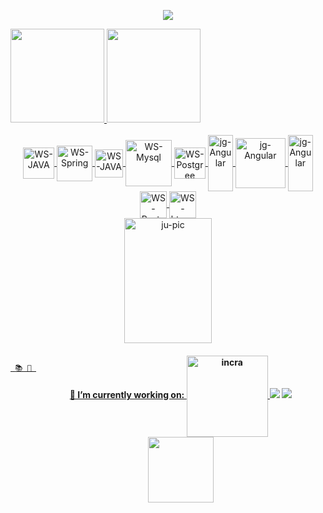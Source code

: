  <p align="center"> 
    <img src="https://readme-typing-svg.herokuapp.com?color=0000FF&lines=Hello,+i'm+a+Software+Developer!☕"(https://git.io/typing-svg)>
 </p> 
   
   
  <div style="display:flex"  align="center">
  <a href="https://github.com/wesley180320">
  <img height="150em" src="https://github-readme-stats.vercel.app/api?username=wesley180320&show_icons=true&theme=white&include_all_commits=true&count_private=true"/>
  <img height="150em"  src="https://github-readme-stats.vercel.app/api/top-langs/?username=wesley180320&layout=compact&langs_count=7&theme=white"/>  
 </div>
   
<div align="center">
<div style="display: inline_block"><br>
  <img alt="WS-JAVA" align="center" width="50"  src="https://cdn.jsdelivr.net/gh/devicons/devicon/icons/java/java-original-wordmark.svg" >
   <img alt="WS-Spring" align="center" width="57" src="https://cdn.jsdelivr.net/gh/devicons/devicon/icons/spring/spring-original-wordmark.svg">
 <img alt="WS-JAVA" align="center" width="45" src="https://cdn.jsdelivr.net/gh/devicons/devicon/icons/python/python-original-wordmark.svg">
     <img alt="WS-Mysql" align="center" width="74" src="https://cdn.jsdelivr.net/gh/devicons/devicon/icons/mysql/mysql-original-wordmark.svg">
     <img alt="WS-Postgree" align="center" width="50" src="https://cdn.jsdelivr.net/gh/devicons/devicon/icons/postgresql/postgresql-plain-wordmark.svg">
    <img alt="jg-Angular" align="center" height="90" width="40" src="https://cdn.jsdelivr.net/gh/devicons/devicon/icons/javascript/javascript-original.svg">
    <img alt="jg-Angular" align="center" height="80"  src="https://cdn.jsdelivr.net/gh/devicons/devicon/icons/groovy/groovy-original.svg" />
   <img alt="jg-Angular" align="center" height="90" width=40" src="https://cdn.jsdelivr.net/gh/devicons/devicon/icons/react/react-original-wordmark.svg" />
    <img alt="WS-Postgree" align="center" width="43" src="https://cdn.jsdelivr.net/gh/devicons/devicon/icons/css3/css3-plain-wordmark.svg">
      <img alt="WS-htmml5" align="center" width="43" src="https://cdn.jsdelivr.net/gh/devicons/devicon/icons/html5/html5-plain-wordmark.svg">
  
</div>
     <img align="center" alt="ju-pic" height="200" width="140px" src="https://gifs.eco.br/wp-content/uploads/2022/03/gifs-animados-de-pokemon-2.gif">
  <div style="display:flex">
 
 
<br/>
    
     📚 💼 
    
    
    

  <div style="display:flex"  align="center">
  <h4>🏢 I’m currently working on:
  <img alt="incra" align="center" width="130" src="https://media-exp1.licdn.com/dms/image/C4D0BAQF6hoz6RBvBQw/company-logo_200_200/0/1640106713628?e=2147483647&v=beta&t=f5VtiQLEDEZHxfR-VxmMWkgI2QW6Kl-_dWdbOCOQZ_Y">
   <a href="https://www.instagram.com/_wesley.de.souza_/" target="_blank"><img src="https://img.shields.io/badge/-Instagram-%23E4405F?style=for-the-badge&logo=instagram&logoColor=white"         target="_blank"></a>
  <a href = "mailto:estevaoowesley@gmail.com"><img src="https://img.shields.io/badge/Gmail-D14836?style=for-the-badge&logo=gmail&logoColor=white" target="_blank"></a>
  <a href="https://www.linkedin.com/in/wesley-de-souza-4a0372157"><img src="https://img.shields.io/badge/LinkedIn-%230077B5.svg?&style=flat-square&logo=linkedin&logoColor=white" width="105" target="_blank"></a>  
  </h4>
  </div>
    
<div style="display:flex"> 
 
</div>
